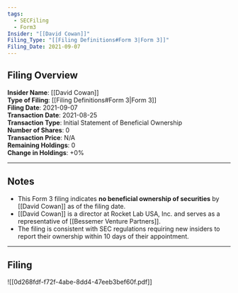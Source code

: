 ```yaml
---
tags:
  - SECFiling
  - Form3
Insider: "[[David Cowan]]"
Filing_Type: "[[Filing Definitions#Form 3|Form 3]]"
Filing_Date: 2021-09-07
---
```


## Filing Overview

**Insider Name**: [[David Cowan]]  
**Type of Filing**: [[Filing Definitions#Form 3|Form 3]]  
**Filing Date**: 2021-09-07  
**Transaction Date**: 2021-08-25  
**Transaction Type**: Initial Statement of Beneficial Ownership  
**Number of Shares**: 0  
**Transaction Price**: N/A  
**Remaining Holdings**: 0  
**Change in Holdings**: +0%  

---

## Notes

- This Form 3 filing indicates **no beneficial ownership of securities** by [[David Cowan]] as of the filing date.  
- [[David Cowan]] is a director at Rocket Lab USA, Inc. and serves as a representative of [[Bessemer Venture Partners]].  
- The filing is consistent with SEC regulations requiring new insiders to report their ownership within 10 days of their appointment.

---

## Filing

![[0d268fdf-f72f-4abe-8dd4-47eeb3bef60f.pdf]]
